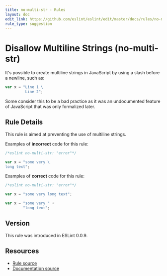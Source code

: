 ```yaml
---
title: no-multi-str - Rules
layout: doc
edit_link: https://github.com/eslint/eslint/edit/master/docs/rules/no-multi-str.md
rule_type: suggestion
---
```

<!-- Note: No pull requests accepted for this file. See README.md in the root directory for details. -->

# Disallow Multiline Strings (no-multi-str)

It's possible to create multiline strings in JavaScript by using a slash before a newline, such as:

```js
var x = "Line 1 \
         Line 2";
```

Some consider this to be a bad practice as it was an undocumented feature of JavaScript that was only formalized later.

## Rule Details

This rule is aimed at preventing the use of multiline strings.

Examples of **incorrect** code for this rule:

```js
/*eslint no-multi-str: "error"*/

var x = "some very \
long text";
```

Examples of **correct** code for this rule:

```js
/*eslint no-multi-str: "error"*/

var x = "some very long text";

var x = "some very " +
        "long text";
```

## Version

This rule was introduced in ESLint 0.0.9.

## Resources

* [Rule source](https://github.com/eslint/eslint/tree/master/lib/rules/no-multi-str.js)
* [Documentation source](https://github.com/eslint/eslint/tree/master/docs/rules/no-multi-str.md)
